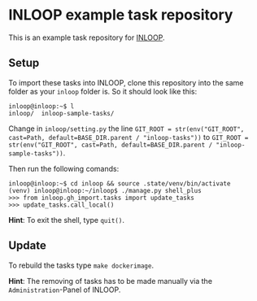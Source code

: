 # INLOOP example task repository

This is an example task repository for [INLOOP](https://github.com/st-tu-dresden/inloop).

## Setup

To import these tasks into INLOOP, clone this repository into the same folder as your `inloop` folder is.
So it should look like this:
```
inloop@inloop:~$ l
inloop/  inloop-sample-tasks/
```

Change in `inloop/setting.py` the line
`GIT_ROOT = str(env("GIT_ROOT", cast=Path, default=BASE_DIR.parent / "inloop-tasks"))` to
`GIT_ROOT = str(env("GIT_ROOT", cast=Path, default=BASE_DIR.parent / "inloop-sample-tasks"))`.


Then run the following comands:
```
inloop@inloop:~$ cd inloop && source .state/venv/bin/activate
(venv) inloop@inloop:~/inloop$ ./manage.py shell_plus
>>> from inloop.gh_import.tasks import update_tasks
>>> update_tasks.call_local()
```
**Hint**: To exit the shell, type `quit()`.


## Update

To rebuild the tasks type `make dockerimage`.

**Hint**: The removing of tasks has to be made manually via the `Administration`-Panel of INLOOP.
